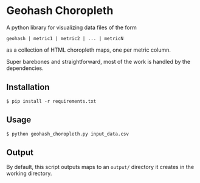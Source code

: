 # Geohash Choropleth
A python library for visualizing data files of the form

`geohash | metric1 | metric2 | ... | metricN`

as a collection of HTML choropleth maps, one per metric column.

Super barebones and straightforward, most of the work is handled by the dependencies.

## Installation
    $ pip install -r requirements.txt

## Usage
    $ python geohash_choropleth.py input_data.csv

## Output
By default, this script outputs maps to an `output/` directory it creates in the working directory.
